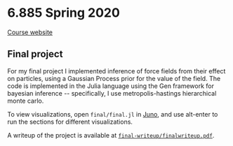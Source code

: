 # 6.885 Spring 2020
[Course website](https://www.eecs.mit.edu/academics-admissions/academic-information/subject-updates-spring-2020/68859s917)

## Final project
For my final project I implemented inference of force fields from their effect
on particles, using a Gaussian Process prior for the value of the field. The code is implemented in the Julia language using the Gen framework for bayesian inference -- specifically, I use metropolis-hastings hierarchical monte carlo.

To view visualizations, open `final/final.jl` in [Juno](https://junolab.org/), and use alt-enter
to run the sections for different visualizations.

A writeup of the project is available at [`final-writeup/finalwriteup.pdf`](https://github.com/kazimuth/6.885/blob/master/final-writeup/finalwriteup.pdf).
